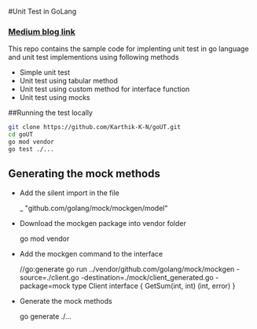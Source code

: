 #Unit Test in GoLang

### [Medium blog link](https://medium.com/@karthikkn1997/unit-testing-in-go-language-using-mocks-3b873ce1348d)

This repo contains the sample code for implenting unit test in go language and unit test implementions using following methods
  - Simple unit test 
  - Unit test using tabular method
  - Unit test using custom method for interface function
  - Unit test using mocks

##Running the test locally
```bash
git clone https://github.com/Karthik-K-N/goUT.git
cd goUT
go mod vendor
go test ./...
```

## Generating the mock methods

- Add the silent import in the file


     _ "github.com/golang/mock/mockgen/model"
- Download the mockgen package into vendor folder


    go mod vendor

- Add the mockgen command to the interface


    //go:generate go run ../vendor/github.com/golang/mock/mockgen -source=./client.go -destination=./mock/client_generated.go -package=mock
    type Client interface {
      GetSum(int, int) (int, error)
    }

- Generate the mock methods


    go generate ./...